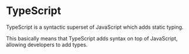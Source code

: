 # TypeScript
TypeScript is a syntactic superset of JavaScript which adds static typing.

This basically means that TypeScript adds syntax on top of JavaScript, allowing developers to add types.
